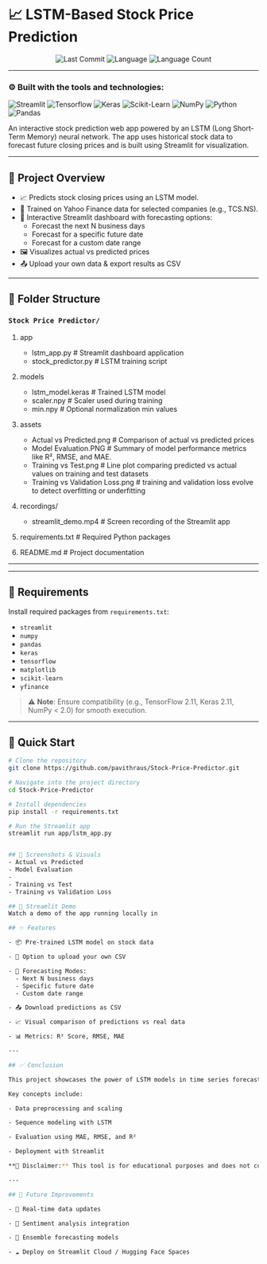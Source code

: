 
# 📈 LSTM-Based Stock Price Prediction

<p align="center">
    <img src="https://img.shields.io/github/last-commit/pavithraus/Stock%20Price%20Predictor?style=flat-square" alt="Last Commit">
    <img src="https://img.shields.io/github/languages/top/pavithraus/Stock%20Price%20Predictor?color=blue&style=flat-square" alt="Language">
    <img src="https://img.shields.io/github/languages/count/pavithraus/Stock%20Price%20Predictor?style=flat-square" alt="Language Count">
</p>

---

### ⚙️ Built with the tools and technologies:

<p>
    <img src="https://img.shields.io/badge/-Streamlit-000000?style=for-the-badge&logo=streamlit&logoColor=white" alt="Streamlit">
    <img src="https://img.shields.io/badge/-Tensorflow-FF6F00?style=for-the-badge&logo=tensorflow&logoColor=white" alt="Tensorflow">
    <img src="https://img.shields.io/badge/-Keras-D00000?style=for-the-badge&logo=keras&logoColor=white" alt="Keras">
    <img src="https://img.shields.io/badge/-ScikitLearn-F7931E?style=for-the-badge&logo=scikit-learn&logoColor=white" alt="Scikit-Learn">
    <img src="https://img.shields.io/badge/-NumPy-013243?style=for-the-badge&logo=numpy&logoColor=white" alt="NumPy">
    <img src="https://img.shields.io/badge/-Python-3776AB?style=for-the-badge&logo=python&logoColor=white" alt="Python">
    <img src="https://img.shields.io/badge/-Pandas-150458?style=for-the-badge&logo=pandas&logoColor=white" alt="Pandas">
</p>

An interactive stock prediction web app powered by an LSTM (Long Short-Term Memory) neural network. The app uses historical stock data to forecast future closing prices and is built using Streamlit for visualization.

---

## 🧠 Project Overview

- 📈 Predicts stock closing prices using an LSTM model.
- 💾 Trained on Yahoo Finance data for selected companies (e.g., TCS.NS).
- 🧭 Interactive Streamlit dashboard with forecasting options:
  - Forecast the next N business days
  - Forecast for a specific future date
  - Forecast for a custom date range
- 🖼️ Visualizes actual vs predicted prices
- 📤 Upload your own data & export results as CSV

---

## 📁 Folder Structure

### `Stock Price Predictor/`

1. app
   - lstm_app.py # Streamlit dashboard application
   - stock_predictor.py # LSTM training script

2. models
   - lstm_model.keras # Trained LSTM model
   - scaler.npy # Scaler used during training
   - min.npy # Optional normalization min values

3. assets
   - Actual vs Predicted.png # Comparison of actual vs predicted prices
   - Model Evaluation.PNG # Summary of model performance metrics like R², RMSE, and MAE.
   - Training vs Test.png # Line plot comparing predicted vs actual values on training and test datasets
   - Training vs Validation Loss.png # training and validation loss evolve to detect overfitting or underfitting
     
4. recordings/
   -  streamlit_demo.mp4 # Screen recording of the Streamlit app

5. requirements.txt # Required Python packages

6.  README.md # Project documentation
---


---

## 🧾 Requirements

Install required packages from `requirements.txt`:

- `streamlit`
- `numpy`
- `pandas`
- `keras`
- `tensorflow`
- `matplotlib`
- `scikit-learn`
- `yfinance`

> ⚠️ **Note**: Ensure compatibility (e.g., TensorFlow 2.11, Keras 2.11, NumPy < 2.0) for smooth execution.

---

## 🚀 Quick Start

```bash
# Clone the repository
git clone https://github.com/pavithraus/Stock-Price-Predictor.git

# Navigate into the project directory
cd Stock-Price-Predictor

# Install dependencies
pip install -r requirements.txt

# Run the Streamlit app
streamlit run app/lstm_app.py


## 📸 Screenshots & Visuals
- Actual vs Predicted 
- Model Evaluation
-
- Training vs Test
- Training vs Validation Loss 

## 🎥 Streamlit Demo
Watch a demo of the app running locally in

## ✨ Features

- 📦 Pre-trained LSTM model on stock data

- 📂 Option to upload your own CSV

- 🔁 Forecasting Modes:
  - Next N business days
  - Specific future date
  - Custom date range

- 📤 Download predictions as CSV

- 📈 Visual comparison of predictions vs real data

- 📊 Metrics: R² Score, RMSE, MAE

---

## ✅ Conclusion

This project showcases the power of LSTM models in time series forecasting, specifically applied to stock prices. It merges deep learning with an intuitive UI using Streamlit, allowing users to interactively explore, visualize, and generate stock price predictions.

Key concepts include:

- Data preprocessing and scaling

- Sequence modeling with LSTM

- Evaluation using MAE, RMSE, and R²

- Deployment with Streamlit

**🚫 Disclaimer:** This tool is for educational purposes and does not constitute financial advice.

---

## 🌱 Future Improvements

- 📡 Real-time data updates

- 🧠 Sentiment analysis integration

- 🧮 Ensemble forecasting models

- ☁️ Deploy on Streamlit Cloud / Hugging Face Spaces

